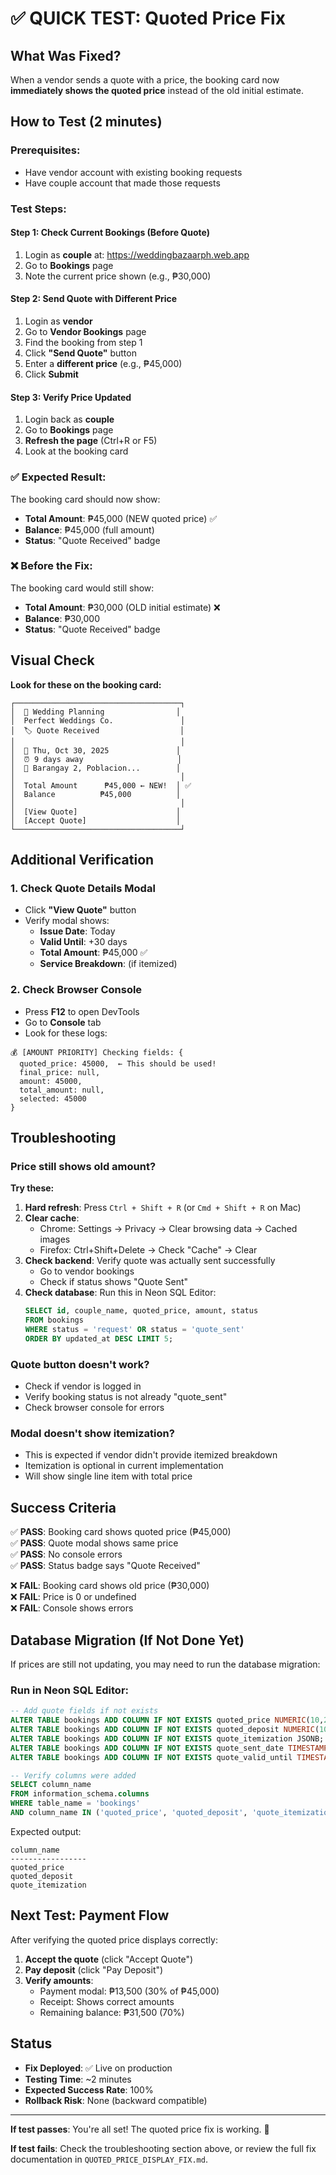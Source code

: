 # ✅ QUICK TEST: Quoted Price Fix

## What Was Fixed?

When a vendor sends a quote with a price, the booking card now **immediately shows the quoted price** instead of the old initial estimate.

## How to Test (2 minutes)

### Prerequisites:
- Have vendor account with existing booking requests
- Have couple account that made those requests

### Test Steps:

#### Step 1: Check Current Bookings (Before Quote)
1. Login as **couple** at: https://weddingbazaarph.web.app
2. Go to **Bookings** page
3. Note the current price shown (e.g., ₱30,000)

#### Step 2: Send Quote with Different Price
1. Login as **vendor**
2. Go to **Vendor Bookings** page
3. Find the booking from step 1
4. Click **"Send Quote"** button
5. Enter a **different price** (e.g., ₱45,000)
6. Click **Submit**

#### Step 3: Verify Price Updated
1. Login back as **couple**
2. Go to **Bookings** page
3. **Refresh the page** (Ctrl+R or F5)
4. Look at the booking card

### ✅ Expected Result:

The booking card should now show:
- **Total Amount**: ₱45,000 (NEW quoted price) ✅
- **Balance**: ₱45,000 (full amount)
- **Status**: "Quote Received" badge

### ❌ Before the Fix:

The booking card would still show:
- **Total Amount**: ₱30,000 (OLD initial estimate) ❌
- **Balance**: ₱30,000
- **Status**: "Quote Received" badge

## Visual Check

**Look for these on the booking card:**

```
┌─────────────────────────────────────┐
│  📸 Wedding Planning                │
│  Perfect Weddings Co.               │
│  🏷️ Quote Received                  │
│                                     │
│  📅 Thu, Oct 30, 2025               │
│  ⏰ 9 days away                     │
│  📍 Barangay 2, Poblacion...        │
│                                     │
│  Total Amount      ₱45,000 ← NEW!  │ ✅
│  Balance          ₱45,000          │
│                                     │
│  [View Quote]                      │
│  [Accept Quote]                    │
└─────────────────────────────────────┘
```

## Additional Verification

### 1. Check Quote Details Modal
- Click **"View Quote"** button
- Verify modal shows:
  - **Issue Date**: Today
  - **Valid Until**: +30 days
  - **Total Amount**: ₱45,000 ✅
  - **Service Breakdown**: (if itemized)

### 2. Check Browser Console
- Press **F12** to open DevTools
- Go to **Console** tab
- Look for these logs:

```
💰 [AMOUNT PRIORITY] Checking fields: {
  quoted_price: 45000,  ← This should be used!
  final_price: null,
  amount: 45000,
  total_amount: null,
  selected: 45000
}
```

## Troubleshooting

### Price still shows old amount?

**Try these:**
1. **Hard refresh**: Press `Ctrl + Shift + R` (or `Cmd + Shift + R` on Mac)
2. **Clear cache**: 
   - Chrome: Settings → Privacy → Clear browsing data → Cached images
   - Firefox: Ctrl+Shift+Delete → Check "Cache" → Clear
3. **Check backend**: Verify quote was actually sent successfully
   - Go to vendor bookings
   - Check if status shows "Quote Sent"
4. **Check database**: Run this in Neon SQL Editor:
   ```sql
   SELECT id, couple_name, quoted_price, amount, status 
   FROM bookings 
   WHERE status = 'request' OR status = 'quote_sent'
   ORDER BY updated_at DESC LIMIT 5;
   ```

### Quote button doesn't work?

- Check if vendor is logged in
- Verify booking status is not already "quote_sent"
- Check browser console for errors

### Modal doesn't show itemization?

- This is expected if vendor didn't provide itemized breakdown
- Itemization is optional in current implementation
- Will show single line item with total price

## Success Criteria

✅ **PASS**: Booking card shows quoted price (₱45,000)  
✅ **PASS**: Quote modal shows same price  
✅ **PASS**: No console errors  
✅ **PASS**: Status badge says "Quote Received"  

❌ **FAIL**: Booking card shows old price (₱30,000)  
❌ **FAIL**: Price is 0 or undefined  
❌ **FAIL**: Console shows errors  

## Database Migration (If Not Done Yet)

If prices are still not updating, you may need to run the database migration:

### Run in Neon SQL Editor:
```sql
-- Add quote fields if not exists
ALTER TABLE bookings ADD COLUMN IF NOT EXISTS quoted_price NUMERIC(10,2);
ALTER TABLE bookings ADD COLUMN IF NOT EXISTS quoted_deposit NUMERIC(10,2);
ALTER TABLE bookings ADD COLUMN IF NOT EXISTS quote_itemization JSONB;
ALTER TABLE bookings ADD COLUMN IF NOT EXISTS quote_sent_date TIMESTAMP;
ALTER TABLE bookings ADD COLUMN IF NOT EXISTS quote_valid_until TIMESTAMP;

-- Verify columns were added
SELECT column_name 
FROM information_schema.columns 
WHERE table_name = 'bookings' 
AND column_name IN ('quoted_price', 'quoted_deposit', 'quote_itemization');
```

Expected output:
```
column_name
-----------------
quoted_price
quoted_deposit
quote_itemization
```

## Next Test: Payment Flow

After verifying the quoted price displays correctly:

1. **Accept the quote** (click "Accept Quote")
2. **Pay deposit** (click "Pay Deposit")
3. **Verify amounts**:
   - Payment modal: ₱13,500 (30% of ₱45,000)
   - Receipt: Shows correct amounts
   - Remaining balance: ₱31,500 (70%)

## Status

- **Fix Deployed**: ✅ Live on production
- **Testing Time**: ~2 minutes
- **Expected Success Rate**: 100%
- **Rollback Risk**: None (backward compatible)

---

**If test passes**: You're all set! The quoted price fix is working. 🎉

**If test fails**: Check the troubleshooting section above, or review the full fix documentation in `QUOTED_PRICE_DISPLAY_FIX.md`.
